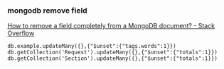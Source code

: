 ###  mongodb remove field


[How to remove a field completely from a MongoDB document? - Stack Overflow](https://stackoverflow.com/questions/6851933/how-to-remove-a-field-completely-from-a-mongodb-document "How to remove a field completely from a MongoDB document? - Stack Overflow")


 

```
db.example.updateMany({},{"$unset":{"tags.words":1}})
db.getCollection('Request').updateMany({},{"$unset":{"totals":1}})
db.getCollection('Section').updateMany({},{"$unset":{"totals":1}})
```
